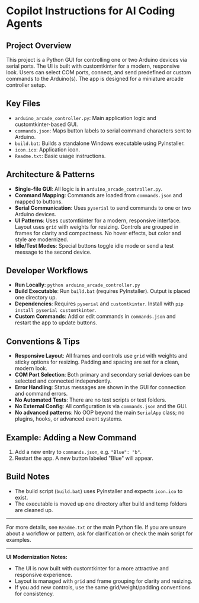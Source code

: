 # Copilot Instructions for AI Coding Agents

## Project Overview
This project is a Python GUI for controlling one or two Arduino devices via serial ports. The UI is built with customtkinter for a modern, responsive look. Users can select COM ports, connect, and send predefined or custom commands to the Arduino(s). The app is designed for a miniature arcade controller setup.

## Key Files
- `arduino_arcade_controller.py`: Main application logic and customtkinter-based GUI.
- `commands.json`: Maps button labels to serial command characters sent to Arduino.
- `build.bat`: Builds a standalone Windows executable using PyInstaller.
- `icon.ico`: Application icon.
- `Readme.txt`: Basic usage instructions.


## Architecture & Patterns
- **Single-file GUI**: All logic is in `arduino_arcade_controller.py`.
- **Command Mapping**: Commands are loaded from `commands.json` and mapped to buttons.
- **Serial Communication**: Uses `pyserial` to send commands to one or two Arduino devices.
- **UI Patterns**: Uses customtkinter for a modern, responsive interface. Layout uses `grid` with weights for resizing. Controls are grouped in frames for clarity and compactness. No hover effects, but color and style are modernized.
- **Idle/Test Modes**: Special buttons toggle idle mode or send a test message to the second device.


## Developer Workflows
- **Run Locally**: `python arduino_arcade_controller.py`
- **Build Executable**: Run `build.bat` (requires PyInstaller). Output is placed one directory up.
- **Dependencies**: Requires `pyserial` and `customtkinter`. Install with `pip install pyserial customtkinter`.
- **Custom Commands**: Add or edit commands in `commands.json` and restart the app to update buttons.


## Conventions & Tips
- **Responsive Layout**: All frames and controls use `grid` with weights and sticky options for resizing. Padding and spacing are set for a clean, modern look.
- **COM Port Selection**: Both primary and secondary serial devices can be selected and connected independently.
- **Error Handling**: Status messages are shown in the GUI for connection and command errors.
- **No Automated Tests**: There are no test scripts or test folders.
- **No External Config**: All configuration is via `commands.json` and the GUI.
- **No advanced patterns**: No OOP beyond the main `SerialApp` class; no plugins, hooks, or advanced event systems.

## Example: Adding a New Command
1. Add a new entry to `commands.json`, e.g. `"Blue": "b"`.
2. Restart the app. A new button labeled "Blue" will appear.


## Build Notes
- The build script (`build.bat`) uses PyInstaller and expects `icon.ico` to exist.
- The executable is moved up one directory after build and temp folders are cleaned up.

---
For more details, see `Readme.txt` or the main Python file. If you are unsure about a workflow or pattern, ask for clarification or check the main script for examples.

---
**UI Modernization Notes:**
- The UI is now built with customtkinter for a more attractive and responsive experience.
- Layout is managed with `grid` and frame grouping for clarity and resizing.
- If you add new controls, use the same grid/weight/padding conventions for consistency.
